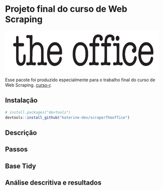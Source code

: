 
<!-- README.md is generated from README.Rmd. Please edit that file -->

# Projeto final do curso de Web Scraping

<img src='man/fig/theoffice.png' align="center" height="139" /></a>
<!-- badges: start --> <!-- badges: end -->

Esse pacote foi produzido especialmente para o trabalho final do curso
de Web Scraping. [curso-r](https://curso-r.com/).

## Instalação

``` r
# install.packages("devtools")
devtools::install_github("katerine-dev/scraperTheoffice")
```

## Descrição

## Passos

## Base Tidy

## Análise descritiva e resultados
